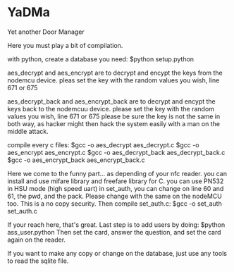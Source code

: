 # YaDMa
Yet another Door Manager

Here you must play a bit of compilation.

with python, create a database you need:
$python setup.python

aes_decrypt and aes_encrypt are to decrypt and encypt the keys from the nodemcu device. pleas set the key with the random values you wish, line 671 or 675

aes_decrypt_back and aes_encrypt_back are to decrypt and encypt the keys back to the nodemcuu device. please set the key with the random values you wish, line 671 or 675
please be sure the key is not the same in both way, as hacker might then hack the system easily with a man on the middle attack.

compile every c files:
$gcc -o aes_decrypt aes_decrypt.c
$gcc -o aes_encrypt aes_encrypt.c
$gcc -o aes_decrypt_back aes_decrypt_back.c
$gcc -o aes_encrypt_back aes_encrypt_back.c

Here we come to the funny part... as depending of your nfc reader. you can install and use mifare library and freefare library for C.
you can use PN532 in HSU mode (high speed uart)
in set_auth, you can change on line 60 and 61, the  pwd, and the pack. Please change with the same on the nodeMCU too. This is a no copy security.
Then compile set_auth.c:
$gcc -o set_auth set_auth.c

If your reach here, that's great.
Last step is to add users by doing:
$python ass_user.python
Then set the card, answer the question, and set the card again on the reader.

If you want to make any copy or change on the database, just use any tools to read the sqlite file.